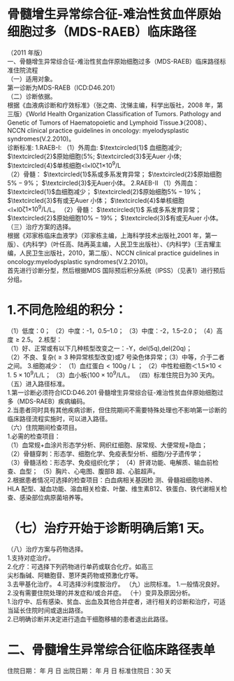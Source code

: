 # 骨髓增生异常综合征-难治性贫血伴原始 细胞过多（MDS-RAEB）临床路径  
（2011 年版）  
一、骨髓增生异常综合征-难治性贫血伴原始细胞过多（MDS-RAEB）临床路径标准住院流程  
（一）适用对象。  
第一诊断为MDS-RAEB（ICD:D46.201）  
（二）诊断依据。  
根据《血液病诊断和疗效标准》（张之南、沈悌主编，科学出版社，2008 年，第三版）《World Health Organization Classification of Tumors. Pathology and Genetic of  Tumors of Haematopoietic and Lymphoid Tissue.》（2008）、NCCN clinical practice guidelines in oncology:  myelodysplastic syndromes(V.2.2010)。  
诊断标准: 1.RAEB-Ⅰ:  （1）外周血:  $\textcircled{1}$ 血细胞减少;  $\textcircled{2}$原始细胞$\langle5\%$; $\textcircled{3}$无Auer 小体; $\textcircled{4}$单核细胞<l×l0$\mathrm{\zeta}1\mathrm{\times}10^{9}/\mathrm{L}$  
（2）骨髓： $\textcircled{1}$系或多系发育异常； $\textcircled{2}$原始细胞$5\%-9\%$； $\textcircled{3}$无Auer小体。 2.RAEB-Ⅱ  （1）外周血： $\textcircled{1}$血细胞减少； $\textcircled{2}$原始细胞$5\%-19\%$； $\textcircled{3}$有或无Auer 小体； $\textcircled{4}$单核细胞<l×l0$\mathrm{\zeta}1\mathrm{\times}10^{9}/\mathrm{L}$/L。 （2）骨髓： $\textcircled{1}$ 系或多系发育异常； $\textcircled{2}$原始细胞$10\%-19\%$； $\textcircled{3}$有或无Auer 小体。 （三）治疗方案的选择。  
根据《邓家栋临床血液学》（邓家栋主编，上海科学技术出版社,2001 年，第一版）、《内科学》（叶任高、陆再英主编，人民卫生出版社）、《内科学》（王吉耀主编，人民卫生出版社，2010，第二版）、NCCN clinical practice guidelines in oncology:myelodysplastic syndromes(V.2.2010)。  
首先进行诊断分型，然后根据MDS 国际预后积分系统（IPSS）（见表1）进行预后分组。  
# 1.不同危险组的积分：  
（1）低度：0； （2）中度：-1，0.5–1.0； （3）中度：-2，1.5–2.0； （4）高度${\geqslant}2.5$。 2.核型：  
（1）好、正常或有以下几种核型改变之一：-Y，del(5q),del(20q)；  
（2）不良、复杂$(\geqslant3$ 种异常核型改变)或7 号染色体异常；（3）中等，介于二者之间。 3.细胞减少： （1）血红蛋白${<}100\mathrm{g~/~L~}$； （2）中性粒细胞＜1.5×10${<}1.~5{\times}10^{9}/\mathrm{L}$/L； （3）血小板${\langle100\times10^{9}/\mathrm{L}}$/L。 （四）标准住院日为30 天内。 （五）进入路径标准。  
1.第一诊断必须符合ICD:D46.201 骨髓增生异常综合征-难治性贫血伴原始细胞过多（MDS-RAEB）疾病编码。  
2.当患者同时具有其他疾病诊断，但住院期间不需要特殊处理也不影响第一诊断的临床路径流程实施时，可以进入路径。  
（六）住院期间检查项目。  
1.必需的检查项目：  
（1）血常规$+$血涂片形态学分析、网织红细胞、尿常规、大便常规+隐血；  
（2）骨髓穿刺：形态学、细胞化学、免疫表型分析、细胞/分子遗传学；  
（3）骨髓活检：形态学、免疫组织化学； （4）肝肾功能、电解质、输血前检查、血型； （5）胸片、心电图、腹部B 超、心脏超声。  
2.根据患者情况可选择的检查项目：白血病相关基因检 测、骨髓祖细胞培养、HLA 配型、凝血功能、溶血相关检查、叶酸、维生素B12、铁蛋白、铁代谢相关检查、感染部位病原菌培养等。  
# （七）治疗开始于诊断明确后第1 天。  
（八）治疗方案与药物选择。  
1.支持对症治疗。  
2.化疗：可选择下列药物进行单药或联合化疗。如高三  
尖杉酯碱、阿糖胞苷、蒽环类药物或预激化疗等。  
3.去甲基化治疗。  4.可选择沙利度胺治疗。 （九）出院标准。 1.一般情况良好。 2.没有需要住院处理的并发症和/或合并症。 （十）变异及原因分析。  
1.治疗中、后有感染、贫血、出血及其他合并症者，进行相关的诊断和治疗，可适当延长住院时间或退出路径。  
2.已明确诊断并决定进行造血干细胞移植的患者退出此路径。  
# 二、骨髓增生异常综合征临床路径表单  
住院日期：     年   月   日    出院日期：     年   月   日   标准住院日：30 天  
